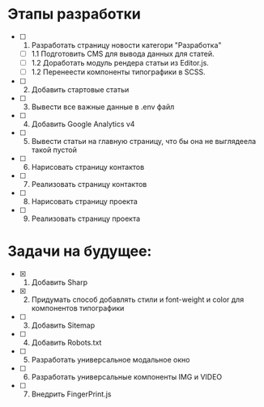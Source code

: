# Этапы разработки

- [ ] 1. Разработать страницу новости категори "Разработка"
  - [ ] 1.1 Подготовить CMS для вывода данных для статей.
  - [ ] 1.2 Доработать модуль рендера статьи из Editor.js.
  - [ ] 1.2 Перенеести компоненты типографики в SCSS.
- [ ] 2. Добавить стартовые статьи
- [ ] 3. Вывести все важные данные в .env файл
- [ ] 4. Добавить Google Analytics v4
- [ ] 5. Вывести статьи на главную страницу, что бы она не выглядеела такой пустой
- [ ] 6. Нарисовать страницу контактов
- [ ] 7. Реализовать страницу контактов
- [ ] 8. Нарисовать страницу проекта
- [ ] 9. Реализовать страницу проекта

# Задачи на будущее:
- [x] 1. Добавить Sharp

- [x] 2. Придумать способ добавлять стили и font-weight и color для компонентов типографики 

- [ ] 3. Добавить Sitemap

- [ ] 4. Добавить Robots.txt

- [ ] 5. Разработать универсальное модальное окно

- [ ] 6. Разработать универсальные компоненты IMG и VIDEO

- [ ] 7. Внедрить FingerPrint.js